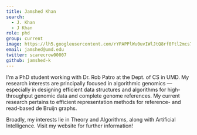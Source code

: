 ```yaml
---
title: Jamshed Khan
search:
  - J. Khan
  - J Khan
role: phd
group: current
image: https://lh5.googleusercontent.com/rYPAPPlWu0uvIWlJtQ8rf0Ftl2mcs7Q8trfJ8Bc7uysvfJrkw1DIjBeD_ra2hK1pSd3IepCHQMfkbYefQZkN1VDZsya4jDHqGiHql-9D6xlXOwVifJxV=w1280
email: jamshed@umd.edu
twitter: scarecrow00007
github: jamshed-k
---
```


I'm a PhD student working with Dr. Rob Patro at the Dept. of CS in UMD. My research interests are principally focused in algorithmic genomics — especially in designing efficient data structures and algorithms for high-throughput genomic data and complete genome references. My current research pertains to efficient representation methods for reference- and read-based de Bruijn graphs.

Broadly, my interests lie in Theory and Algorithms, along with Artificial Intelligence. Visit my website for further information!

